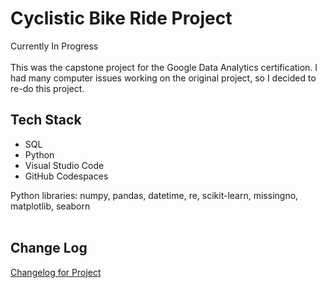 # Cyclistic Bike Ride Project
Currently In Progress </br>  </br>
This was the capstone project for the Google Data Analytics certification. I had many computer issues working on the original project, so I decided to re-do this project.

## Tech Stack
<ul>
  <li>SQL</li>
  <li>Python</li>
  <li>Visual Studio Code</li>
  <li>GitHub Codespaces</li>
</ul>

Python libraries: numpy, pandas, datetime, re, scikit-learn, missingno, matplotlib, seaborn
<br/>
<br/>
## Change Log
<p><a href="https://github.com/clairescanlon/bikeridedata/wiki/Changelog"> Changelog for Project </a></p>
